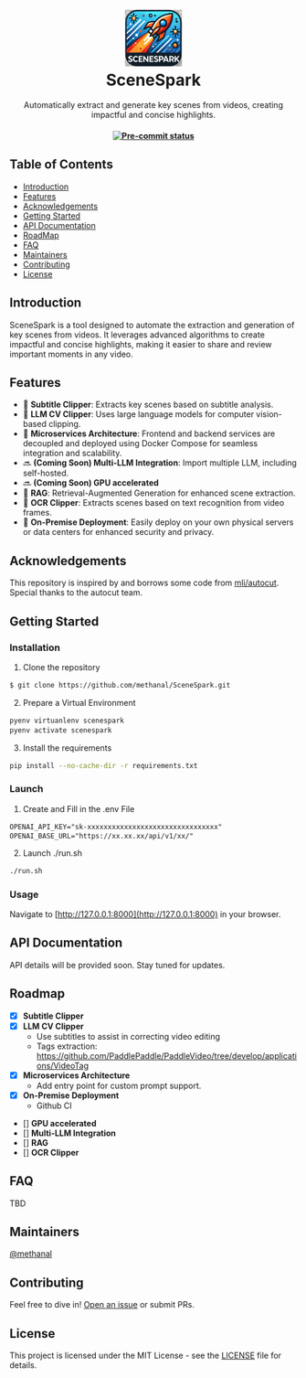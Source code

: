 <h1 align="center">
  <img src="https://github.com/methanal/SceneSpark/blob/main/logo.png" alt="SceneSpark Logo" width="100">
  <br>SceneSpark
</h1>
<p align="center">Automatically extract and generate key scenes from videos, creating impactful and concise highlights.</p>
<h4 align="center">
    <a href="https://github.com/methanal/scenespark/actions/workflows/pre-commit-api.yml" target="_blank">
        <img src="https://shields.io/github/actions/workflow/status/methanal/scenespark/pre-commit-api.yml?label=pre-commit-api" alt="Pre-commit status">
    </a>
</h4>

## Table of Contents

- [Introduction](#introduction)
- [Features](#features)
- [Acknowledgements](#acknowledgements)
- [Getting Started](#getting-started)
- [API Documentation](#api-documentation)
- [RoadMap](#roadmap)
- [FAQ](#faq)
- [Maintainers](#maintainers)
- [Contributing](#contributing)
- [License](#license)


## Introduction

SceneSpark is a tool designed to automate the extraction and generation of key scenes from videos. It leverages advanced algorithms to create impactful and concise highlights, making it easier to share and review important moments in any video.

## Features

- 🎉 **Subtitle Clipper**: Extracts key scenes based on subtitle analysis.
- 🎉 **LLM CV Clipper**: Uses large language models for computer vision-based clipping.
- 🎉 **Microservices Architecture**: Frontend and backend services are decoupled and deployed using Docker Compose for seamless integration and scalability.
- 🔜 **(Coming Soon) Multi-LLM Integration**: Import multiple LLM, including self-hosted.
- 🔜 **(Coming Soon) GPU accelerated**
- 🚧 **RAG**: Retrieval-Augmented Generation for enhanced scene extraction.
- 🚧 **OCR Clipper**: Extracts scenes based on text recognition from video frames.
- 🚧 **On-Premise Deployment**: Easily deploy on your own physical servers or data centers for enhanced security and privacy.

## Acknowledgements

This repository is inspired by and borrows some code from [mli/autocut](https://github.com/mli/autocut). Special thanks to the autocut team.

## Getting Started

### Installation

1. Clone the repository

```sh
$ git clone https://github.com/methanal/SceneSpark.git
```

2. Prepare a Virtual Environment

```sh
pyenv virtuanlenv scenespark
pyenv activate scenespark
```

3. Install the requirements

```sh
pip install --no-cache-dir -r requirements.txt
```

### Launch

1. Create and Fill in the .env File

```
OPENAI_API_KEY="sk-xxxxxxxxxxxxxxxxxxxxxxxxxxxxxxxx"
OPENAI_BASE_URL="https://xx.xx.xx/api/v1/xx/"
```

2. Launch ./run.sh

```sh
./run.sh
```

### Usage

Navigate to [http://127.0.0.1:8000](http://127.0.0.1:8000) in your browser.

## API Documentation

API details will be provided soon. Stay tuned for updates.

## Roadmap

- [x] **Subtitle Clipper**
- [x] **LLM CV Clipper**
    - Use subtitles to assist in correcting video editing
    - Tags extraction: https://github.com/PaddlePaddle/PaddleVideo/tree/develop/applications/VideoTag
- [x] **Microservices Architecture**
    - Add entry point for custom prompt support.
- [x] **On-Premise Deployment**
    - Github CI
- [] **GPU accelerated**
- [] **Multi-LLM Integration**
- [] **RAG**
- [] **OCR Clipper**

## FAQ

TBD

## Maintainers

[@methanal](https://github.com/methanal)

## Contributing

Feel free to dive in! [Open an issue](https://github.com/methanal/SceneSpark/issues/new) or submit PRs.

## License

This project is licensed under the MIT License - see the [LICENSE](https://github.com/methanal/SceneSpark/blob/main/LICENSE) file for details.
